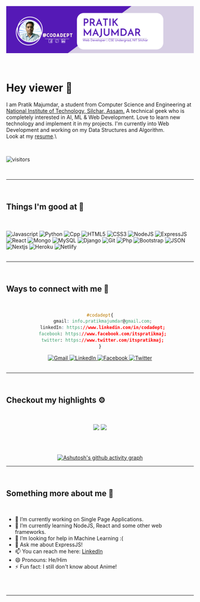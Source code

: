 <img title="Header" src="./resources/header.png"/>

<br>
<br>
<br>

# Hey viewer 👋

I am Pratik Majumdar, a student from Computer Science and Engineering at [National Institute of Technology, Silchar, Assam.](https://www.nits.ac.in) A technical geek who is completely interested in AI, ML & Web Development. Love to learn new technology and implement it in my projects. I'm currently into Web Development and working on my Data Structures and Algorithm.\
Look at my [resume]().\

<br>

![visitors](https://visitor-badge.glitch.me/badge?page_id=codadept.codadept)

<br>
<hr>
<br>

## Things I'm good at 🤨

<br>
<br>
<!-- For badges visit https://github.com/alexandresanlim/Badges4-README.md-Profile#-languages- -->
<img title="Javascript" src="https://img.shields.io/badge/JavaScript-F7DF1E?style=for-the-badge&logo=javascript&logoColor=black">
<img title="Python" src="https://img.shields.io/badge/Python-3776AB?style=for-the-badge&logo=python&logoColor=white">
<img title="Cpp" src="https://img.shields.io/badge/C%2B%2B-00599C?style=for-the-badge&logo=c%2B%2B&logoColor=white">
<img title="HTML5" src="https://img.shields.io/badge/HTML5-E34F26?style=for-the-badge&logo=html5&logoColor=white">
<img title="CSS3" src="https://img.shields.io/badge/CSS3-1572B6?style=for-the-badge&logo=css3&logoColor=white">
<img title="NodeJS" src="https://img.shields.io/badge/Node.js-339933?style=for-the-badge&logo=nodedotjs&logoColor=white">
<img title="ExpressJS" src="https://img.shields.io/badge/Express.js-000000?style=for-the-badge&logo=express&logoColor=white">
<img title="React" src="https://img.shields.io/badge/React-20232A?style=for-the-badge&logo=react&logoColor=61DAFB">
<img title="Mongo" src="https://img.shields.io/badge/MongoDB-4EA94B?style=for-the-badge&logo=mongodb&logoColor=white">
<img title="MySQL" src="https://img.shields.io/badge/MySQL-00000F?style=for-the-badge&logo=mysql&logoColor=white">
<img title="Django" src="https://img.shields.io/badge/Django-092E20?style=for-the-badge&logo=django&logoColor=green">
<img title="Git" src="https://img.shields.io/badge/Git-F05032?style=for-the-badge&logo=git&logoColor=white">
<img title="Php" src="https://img.shields.io/badge/PHP-777BB4?style=for-the-badge&logo=php&logoColor=white">
<img title="Bootstrap" src="https://img.shields.io/badge/Bootstrap-563D7C?style=for-the-badge&logo=bootstrap&logoColor=white">
<img title="JSON" src="https://img.shields.io/badge/json-5E5C5C?style=for-the-badge&logo=json&logoColor=white">
<img title="Nextjs" src="https://img.shields.io/badge/next.js-000000?style=for-the-badge&logo=nextdotjs&logoColor=white">
<img title="Heroku" src="https://img.shields.io/badge/Heroku-430098?style=for-the-badge&logo=heroku&logoColor=white">
<img title="Netlify" src="https://img.shields.io/badge/Netlify-00C7B7?style=for-the-badge&logo=netlify&logoColor=white">
<br>
<br>
<hr>
<br>

## Ways to connect with me 🤝

<br>

<div align='center'>

```css
#codadept{
  gmail: info.pratikmajumdar@gmail.com;
  linkedIn: https://www.linkedin.com/in/codadept;
  facebook: https://www.facebook.com/itspratikmaj;
  twitter: https://www.twitter.com/itspratikmaj;
}
```

</div>
<div align="center">
  <a href="https://mail.google.com/mail/u/0/?view=cm&fs=1&to=info.pratikmajumdar@gmail.com&tf=1">
    <img alt="Gmail" src="https://img.shields.io/badge/Gmail-D14836?style=for-the-badge&logo=gmail&logoColor=white" />
  </a>
  <a href="https://www.linkedin.com/in/codadept/:">
    <img alt="LinkedIn" src="https://img.shields.io/badge/LinkedIn-0077B5?style=for-the-badge&logo=linkedin&logoColor=white" />
  </a>
  <a href="https://www.facebook.com/itspratikmaj">
    <img alt="Facebook" src="https://img.shields.io/badge/Facebook-1877F2?style=for-the-badge&logo=facebook&logoColor=white" />
  </a>
  <a href="https://www.twitter.com/itspratikmaj">
    <img alt="Twitter" src="https://img.shields.io/badge/Twitter-1DA1F2?style=for-the-badge&logo=twitter&logoColor=white" />
  </a>
</div>

<br>
<hr>
<br>

## Checkout my highlights ⚙

<br>
<br>

<div align="center" width="100%">
    <img height="150" src="https://github-readme-stats.vercel.app/api/top-langs/?username=codadept&layout=compact&theme=dracula">
    <img height="150" src="https://github-readme-stats.vercel.app/api?username=codadept&show_icons=true&theme=dracula&count_private=t&hide=stars">
</div>

<br><br>

<div align="center">

[![Ashutosh's github activity graph](https://activity-graph.herokuapp.com/graph?username=codadept&custom_title=Checkout%20My%20Contribution%20Graph&hide_border=true)](https://github.com/ashutosh00710/github-readme-activity-graph)

</div>

<hr>

<br>

## Something more about me 🙋

<br>

- 🔭 I’m currently working on Single Page Applications.
- 🌱 I’m currently learning NodeJS, React and some other web frameworks.
- 🤔 I’m looking for help in Machine Learning :(
- 💬 Ask me about ExpressJS!
- 📫 You can reach me here: [LinkedIn](https://www.linkedin.com/in/codadept/)
- 😄 Pronouns: He/Him
- ⚡ Fun fact: I still don't know about Anime!
<br>
<br>
<hr>

